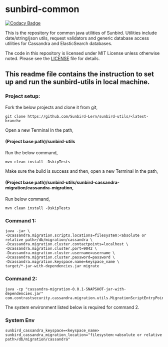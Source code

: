 # sunbird-common

[![Codacy Badge](https://api.codacy.com/project/badge/Grade/4cd5e9f2008e4ee9a301ecda70703346)](https://app.codacy.com/app/sunbird-bot/sunbird-utils?utm_source=github.com&utm_medium=referral&utm_content=project-sunbird/sunbird-utils&utm_campaign=Badge_Grade_Settings)

This is the repository for common java utilities of Sunbird. Utilities include date/string/json utils, request validators and generic database access utilities for Cassandra and ElasticSearch databases.

The code in this repository is licensed under MIT License unless otherwise noted. Please see the [LICENSE](https://github.com/project-sunbird/sunbird-common/blob/master/LICENSE) file for details.

## This readme file contains the instruction to set up and run the sunbird-utils in local machine.
### Project setup:
Fork the below projects and clone it from git,
```shell
git clone https://github.com/Sunbird-Lern/sunbird-utils/<latest-branch>
```
Open a new Terminal In the path, 
#### (Project base path)/sunbird-utils
Run the below command, 
```shell
mvn clean install -DskipTests
``` 
Make sure the build is success and then,
open a new Terminal In the path,
#### (Project base path)/sunbird-utils/sunbird-cassandra-migration/cassandra-migration,
Run below command,
```shell
mvn clean install -DskipTests
``` 
### Command 1:
```shell
java -jar \
-Dcassandra.migration.scripts.locations=filesystem:<absolute or relative path>/db/migration/cassandra \
-Dcassandra.migration.cluster.contactpoints=localhost \
-Dcassandra.migration.cluster.port=9042 \
-Dcassandra.migration.cluster.username=username \
-Dcassandra.migration.cluster.password=password \
-Dcassandra.migration.keyspace.name=keyspace_name \
target/*-jar-with-dependencies.jar migrate
``` 
### Command 2:
```shell
java -cp "cassandra-migration-0.0.1-SNAPSHOT-jar-with-dependencies.jar" com.contrastsecurity.cassandra.migration.utils.MigrationScriptEntryPoint
```
The system environment listed below is required for command 2.
### System Env
```shell
sunbird_cassandra_keyspace=<keyspace_name>
sunbird_cassandra_migration_location="filesystem:<absolute or relative path>/db/migration/cassandra"
``` 